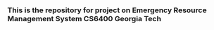 ###  This is the repository for project on Emergency Resource Management System CS6400 Georgia Tech
